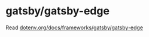 # gatsby/gatsby-edge

Read [dotenv.org/docs/frameworks/gatsby/gatsby-edge](https://www.dotenv.org/docs/frameworks/gatsby/gatsby-edge)
